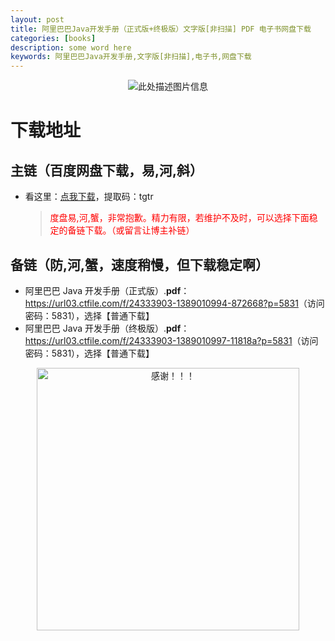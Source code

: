 ```yaml
---
layout: post
title: 阿里巴巴Java开发手册（正式版+终极版）文字版[非扫描] PDF 电子书网盘下载
categories: [books]
description: some word here
keywords: 阿里巴巴Java开发手册,文字版[非扫描],电子书,网盘下载
---
```


<div align="center"><img src="https://qweree.cn/wp-content/uploads/2024/10/alibaba-java-kai-fa-shou-ce-tuya.jpeg" alt="此处描述图片信息"></div>

# 下载地址

## 主链（百度网盘下载，易,河,斜）

- 看这里：[点我下载](https://pan.baidu.com/s/1iMXUbSbtZQZjDcqDmnWUyw?pwd=tgtr)，提取码：tgtr

  > <p style="color:red" >度盘易,河,蟹，非常抱歉。精力有限，若维护不及时，可以选择下面稳定的备链下载。（或留言让博主补链）</p>

## 备链（防,河,蟹，速度稍慢，但下载稳定啊）

- 阿里巴巴 Java 开发手册（正式版）.**pdf**：<https://url03.ctfile.com/f/24333903-1389010994-872668?p=5831>（访问密码：5831），选择【普通下载】
- 阿里巴巴 Java 开发手册（终极版）.**pdf**：<https://url03.ctfile.com/f/24333903-1389010997-11818a?p=5831>（访问密码：5831），选择【普通下载】

<div align="center"><img src="https://pic.imgdb.cn/item/6707df6bd29ded1a8ce37031.gif" alt="感谢！！！" width="420px" height="auto"/></div>
